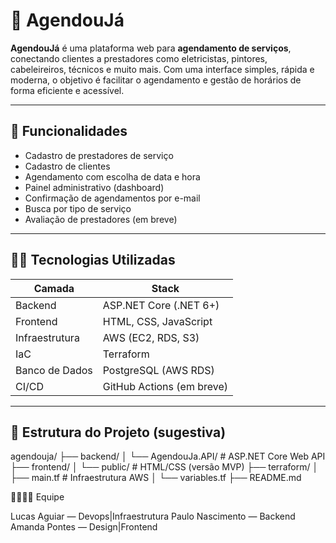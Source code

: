 # 📅 AgendouJá

**AgendouJá** é uma plataforma web para **agendamento de serviços**, conectando clientes a prestadores como eletricistas, pintores, cabeleireiros, técnicos e muito mais. Com uma interface simples, rápida e moderna, o objetivo é facilitar o agendamento e gestão de horários de forma eficiente e acessível.

---

## 🚀 Funcionalidades

- Cadastro de prestadores de serviço
- Cadastro de clientes
- Agendamento com escolha de data e hora
- Painel administrativo (dashboard)
- Confirmação de agendamentos por e-mail
- Busca por tipo de serviço
- Avaliação de prestadores (em breve)

---

## 🧑‍💻 Tecnologias Utilizadas

| Camada         | Stack                         |
|----------------|-------------------------------|
| Backend        | ASP.NET Core (.NET 6+)        |
| Frontend       | HTML, CSS, JavaScript         |
| Infraestrutura | AWS (EC2, RDS, S3)            |
| IaC            | Terraform                     |
| Banco de Dados | PostgreSQL (AWS RDS)          |
| CI/CD          | GitHub Actions (em breve)     |

---

## 📁 Estrutura do Projeto (sugestiva)

agendouja/
├── backend/
│ └── AgendouJa.API/ # ASP.NET Core Web API
├── frontend/
│ └── public/ # HTML/CSS (versão MVP)
├── terraform/
│ ├── main.tf # Infraestrutura AWS
│ └── variables.tf
├── README.md


👨‍👩‍👧‍👦 Equipe

Lucas Aguiar — Devops|Infraestrutura
Paulo Nascimento — Backend
Amanda Pontes — Design|Frontend
